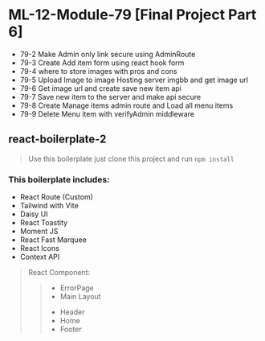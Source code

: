 # ML-12-Module-79 [Final Project Part 6]

* 79-2 Make Admin only link secure using AdminRoute
* 79-3 Create Add item form using react hook form
* 79-4 where to store images with pros and cons
* 79-5 Upload Image to image Hosting server imgbb and get image url
* 79-6 Get image url and create save new item api
* 79-7 Save new item to the server and make api secure
* 79-8 Create Manage items admin route and Load all menu items
* 79-9 Delete Menu item with verifyAdmin middleware


## react-boilerplate-2

> Use this boilerplate just clone this project and run `npm install`

### This boilerplate includes:

* React Route (Custom)
* Tailwind with Vite
* Daisy UI
* React Toastity
* Moment JS
* React Fast Marquee
* React Icons
* Context API

> React Component:
>> - ErrorPage
>> - Main Layout
>> + Header
>> + Home
>> + Footer
